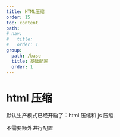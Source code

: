```yaml
---
title: HTML压缩
order: 15
toc: content
path:
# nav:
#   title:
#   order: 1
group:
  path: /base
  title: 基础配置
  order: 1
---
```


# html 压缩

默认生产模式已经开启了：html 压缩和 js 压缩

不需要额外进行配置
